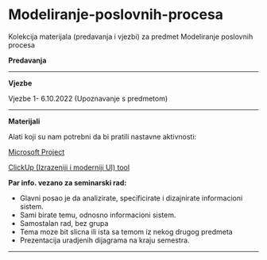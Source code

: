 # Modeliranje-poslovnih-procesa
Kolekcija materijala (predavanja i vjezbi) za predmet Modeliranje poslovnih procesa


**Predavanja**

<hr>



**Vjezbe**


Vjezbe 1- 6.10.2022 (Upoznavanje s predmetom)

<hr>



**Materijali**

Alati koji su nam potrebni da bi pratili nastavne aktivnosti:

[Microsoft Project](https://www.microsoft.com/en-us/microsoft-365/project/project-management-software?ms.officeurl=project&rtc=1)

[ClickUp (Izrazeniji i moderniji UI) tool](https://clickup.com/pricing?utm_source=google&utm_medium=cpc&utm_campaign=gs_cpc_t4_nnc_brand_trial_all-devices_cpc_lp_x_all-departments_alpha_kd-brand-rlsa-t4-20220921&utm_content=all-countries_kw-target_text_all-industries_all-features_all-use-cases_visitors-nonadwords&utm_term=e_clickup)

<b>Par info. vezano za seminarski rad:</b>
- Glavni posao je da analizirate, specificirate i dizajnirate informacioni sistem.
- Sami birate temu, odnosno informacioni sistem.
- Samostalan rad, bez grupa
- Tema moze bit slicna ili ista sa temom iz nekog drugog predmeta
- Prezentacija uradjenih dijagrama na kraju semestra.


<hr>